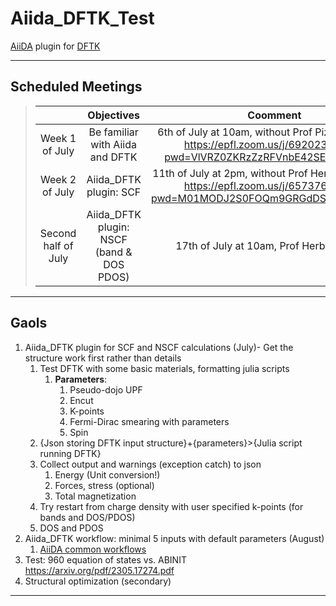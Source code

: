 # Aiida_DFTK_Test
[AiiDA](https://www.aiida.net/) plugin for [DFTK](https://docs.dftk.org/stable/)
___

## Scheduled Meetings

>|                     |                 Objectives                |                                                           Coomment                                                           |
>|:-------------------:|:-----------------------------------------:|:----------------------------------------------------------------------------------------------------------------------------:|
>|    Week 1 of July   | Be   familiar with Aiida and DFTK         |  6th of July at 10am, without Prof Pizzi, Zoom link: https://epfl.zoom.us/j/69202311488?pwd=VlVRZ0ZKRzZzRFVnbE42SEF4ajJwdz09 |
>|    Week 2 of July   |           Aiida_DFTK plugin: SCF          | 11th of July at 2pm, without Prof Herbst, Zoom link: https://epfl.zoom.us/j/65737635872?pwd=M01MODJ2S0FOQm9GRGdDSU9sUTZxQT09 |
>| Second half of July | Aiida_DFTK plugin: NSCF (band & DOS PDOS) | 17th of July at 10am, Prof Herbst's Office                                                                                   |
----

## Gaols

1.	Aiida_DFTK plugin for SCF and NSCF calculations (July)- Get the structure work first rather than details
    1.	Test DFTK with some basic materials, formatting julia scripts
        1. **Parameters**:
            1.	Pseudo-dojo UPF
            2.	Encut
            3.	K-points
            4.	Fermi-Dirac smearing with parameters
            5.	Spin
    2.	{Json storing DFTK input structure}+{parameters}>{Julia script running DFTK}
    3.	Collect output and warnings (exception catch) to json
        1.	Energy (Unit conversion!)
        2.	Forces, stress (optional)
        3.	Total magnetization
    4.	Try restart from charge density with user specified k-points (for bands and DOS/PDOS)
    5.	DOS and PDOS
2.	Aiida_DFTK workflow: minimal 5 inputs with default parameters (August)
    1.	[AiiDA common workflows](https://aiida-common-workflows.readthedocs.io/en/latest/workflows/base/relax.html>)
3.	Test: 960 equation of states vs. ABINIT <https://arxiv.org/pdf/2305.17274.pdf>
4.	Structural optimization (secondary)


---


